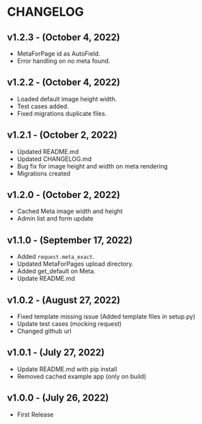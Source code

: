 # CHANGELOG

## v1.2.3 - (October 4, 2022)
- MetaForPage id as AutoField.
- Error handling on no meta found.

## v1.2.2 - (October 4, 2022)
- Loaded default image height width.
- Test cases added.
- Fixed migrations duplicate files.

## v1.2.1 - (October 2, 2022)
- Updated README.md
- Updated CHANGELOG.md
- Bug fix for image height and width on meta rendering
- Migrations created

## v1.2.0 - (October 2, 2022)
- Cached Meta image width and height
- Admin list and form update

## v1.1.0 - (September 17, 2022)
- Added `request.meta_exact`.
- Updated MetaForPages upload directory.
- Added get_default on Meta.
- Update README.md

## v1.0.2 - (August 27, 2022)
- Fixed template missing issue (Added template files in setup.py) 
- Update test cases (mocking request)
- Changed github url

## v1.0.1 - (July 27, 2022)
- Update README.md with pip install
- Removed cached example app (only on build)

## v1.0.0 - (July 26, 2022)
- First Release
